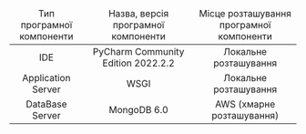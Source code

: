 <table>
    <thead align="center">
        <tr>
            <td>Тип програмної <br>компоненти</br></td>
            <td>Назва, версія програмної <br>компоненти</br></td>
            <td>Місце розташування <br>програмної компоненти</br></td>
        </tr>
    </thead>
    <tbody>
        <tr>
            <td align="center">
             IDE
            </td>
            <td align="center">PyCharm Community Edition 2022.2.2</td>
          <td align="center">
           Локальне розташування
          </td>
        </tr>
        <tr>
             <td align="center">
              Application Server
            </td>
            <td align="center">WSGI</td>
          <td align="center">
            Локальне розташування
          </td>
        </tr>
        <tr>
             <td align="center">
              DataBase Server
            </td>
            <td align="center">MongoDB 6.0</td>
          <td align="center">
            AWS (хмарне розташування)
          </td>
        </tr>
    </tbody>
</table>
